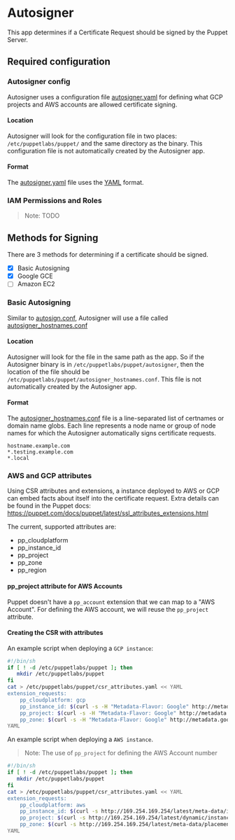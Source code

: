 # Autosigner

This app determines if a Certificate Request should be signed by the Puppet Server.

## Required configuration

### Autosigner config

Autosigner uses a configuration file [autosigner.yaml](configs/autosigner.yaml) for defining what GCP projects and AWS accounts are allowed certificate signing.

#### Location

Autosigner will look for the configuration file in two places: `/etc/puppetlabs/puppet/` and the same directory as the binary.
This configuration file is not automatically created by the Autosigner app.

#### Format

The [autosigner.yaml](configs/autosigner.yaml) file uses the [YAML](https://yaml.org/) format.

### IAM Permissions and Roles

> Note: TODO

## Methods for Signing

There are 3 methods for determining if a certificate should be signed.

- [x] Basic Autosigning
- [x] Google GCE
- [ ] Amazon EC2

### Basic Autosigning

Similar to [autosign.conf](https://puppet.com/docs/puppet/latest/ssl_autosign.html#ssl_basic_autosigning), Autosigner will use a file
called [autosigner_hostnames.conf](configs/autosigner_hostnames.conf)

#### Location

Autosigner will look for the file in the same path as the app. So if the Autosigner binary is in `/etc/puppetlabs/puppet/autosigner`, then
the location of the file should be `/etc/puppetlabs/puppet/autosigner_hostnames.conf`. This file is not automatically created by the Autosigner
app.

#### Format

The [autosigner_hostnames.conf](configs/autosigner_hostnames.conf) file is a line-separated list of certnames or domain name globs. Each line represents a node name or group of node names
for which the Autosigner automatically signs certificate requests.

```
hostname.example.com
*.testing.example.com
*.local
```

### AWS and GCP attributes

Using CSR attributes and extensions, a instance deployed to AWS or GCP can embed facts about itself into the certificate request.
Extra details can be found in the Puppet docs: https://puppet.com/docs/puppet/latest/ssl_attributes_extensions.html

The current, supported attributes are:

- pp_cloudplatform
- pp_instance_id
- pp_project
- pp_zone
- pp_region

#### pp_project attribute for AWS Accounts

Puppet doesn't have a `pp_account` extension that we can map to a "AWS Account". For defining the AWS account,
we will reuse the `pp_project` attribute.

#### Creating the CSR with attributes

An example script when deploying a `GCP instance`:
```bash
#!/bin/sh
if [ ! -d /etc/puppetlabs/puppet ]; then
   mkdir /etc/puppetlabs/puppet
fi
cat > /etc/puppetlabs/puppet/csr_attributes.yaml << YAML
extension_requests:
    pp_cloudplatform: gcp
    pp_instance_id: $(curl -s -H "Metadata-Flavor: Google" http://metadata.google.internal/computeMetadata/v1/instance/id)
    pp_project: $(curl -s -H "Metadata-Flavor: Google" http://metadata.google.internal/computeMetadata/v1/project/project-id)
    pp_zone: $(curl -s -H "Metadata-Flavor: Google" http://metadata.google.internal/computeMetadata/v1/instance/zone | cut -d'/' -f4)
YAML
```

An example script when deploying a `AWS instance`.
> Note: The use of `pp_project` for defining the AWS Account number
```bash
#!/bin/sh
if [ ! -d /etc/puppetlabs/puppet ]; then
   mkdir /etc/puppetlabs/puppet
fi
cat > /etc/puppetlabs/puppet/csr_attributes.yaml << YAML
extension_requests:
    pp_cloudplatform: aws
    pp_instance_id: $(curl -s http://169.254.169.254/latest/meta-data/instance-id)
    pp_project: $(curl -s http://169.254.169.254/latest/dynamic/instance-identity/document|grep accountId| awk '{print $3}'|sed  's/"//g'|sed 's/,//g')
    pp_zone: $(curl -s http://169.254.169.254/latest/meta-data/placement/availability-zone)
YAML
```
